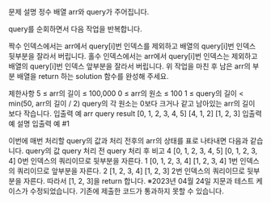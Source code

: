 문제 설명
정수 배열 arr와 query가 주어집니다.

query를 순회하면서 다음 작업을 반복합니다.

짝수 인덱스에서는 arr에서 query[i]번 인덱스를 제외하고 배열의 query[i]번 인덱스 뒷부분을 잘라서 버립니다.
홀수 인덱스에서는 arr에서 query[i]번 인덱스는 제외하고 배열의 query[i]번 인덱스 앞부분을 잘라서 버립니다.
위 작업을 마친 후 남은 arr의 부분 배열을 return 하는 solution 함수를 완성해 주세요.

제한사항
5 ≤ arr의 길이 ≤ 100,000
0 ≤ arr의 원소 ≤ 100
1 ≤ query의 길이 < min(50, arr의 길이 / 2)
query의 각 원소는 0보다 크거나 같고 남아있는 arr의 길이 보다 작습니다.
입출력 예
arr	query	result
[0, 1, 2, 3, 4, 5]	[4, 1, 2]	[1, 2, 3]
입출력 예 설명
입출력 예 #1

이번에 매번 처리할 query의 값과 처리 전후의 arr의 상태를 표로 나타내면 다음과 같습니다.
query의 값	query 처리 전	query 처리 후	비고
4	[0, 1, 2, 3, 4, 5]	[0, 1, 2, 3, 4]	0번 인덱스의 쿼리이므로 뒷부분을 자른다.
1	[0, 1, 2, 3, 4]	[1, 2, 3, 4]	1번 인덱스의 쿼리이므로 앞부분을 자른다.
2	[1, 2, 3, 4]	[1, 2, 3]	2번 인덱스의 쿼리이므로 뒷부분을 자른다.
따라서 [1, 2, 3]을 return 합니다.
※2023년 04월 24일 지문과 테스트 케이스가 수정되었습니다. 기존에 제출한 코드가 통과하지 못할 수 있습니다.